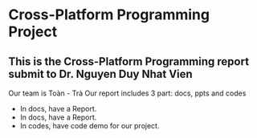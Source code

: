 # Cross-Platform Programming Project

## This is the Cross-Platform Programming report submit to Dr. Nguyen Duy Nhat Vien
Our team is Toàn - Trà
Our report includes 3 part: docs, ppts and codes
- In docs, have a Report.
- In docs, have a Report.
- In codes, have code demo for our project.

